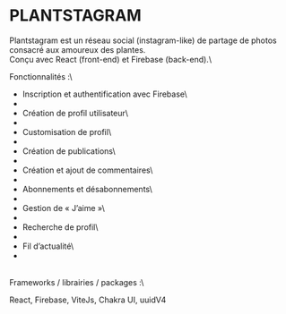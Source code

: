 # PLANTSTAGRAM

Plantstagram est un réseau social (instagram-like) de partage de photos consacré aux amoureux des plantes.  
Conçu avec React (front-end) et Firebase (back-end).\


Fonctionnalités :\

- Inscription et authentification avec Firebase\
- 
- Création de profil utilisateur\
- 
- Customisation de profil\
- 
- Création de publications\
- 
- Création et ajout de commentaires\
- 
- Abonnements et désabonnements\
- 
- Gestion de « J’aime »\
- 
- Recherche de profil\
- 
- Fil d’actualité\
- 

\
Frameworks / librairies / packages :\

React, Firebase, ViteJs, Chakra UI, uuidV4  
 
 
